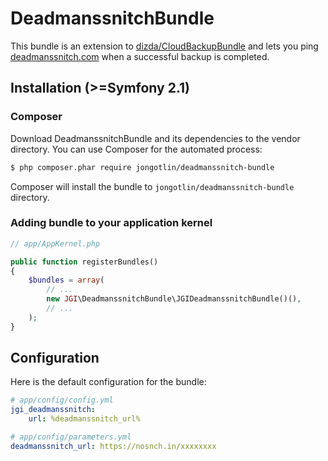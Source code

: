 # DeadmanssnitchBundle

This bundle is an extension to [dizda/CloudBackupBundle](https://github.com/dizda/CloudBackupBundle) and lets you ping [deadmanssnitch.com](http://www.deadmanssnitch.com) when a successful backup is completed.

Installation (>=Symfony 2.1)
------------

### Composer

Download DeadmanssnitchBundle and its dependencies to the vendor directory. You can use Composer for the automated process:

```bash
$ php composer.phar require jongotlin/deadmanssnitch-bundle
```

Composer will install the bundle to `jongotlin/deadmanssnitch-bundle` directory.

### Adding bundle to your application kernel

```php
// app/AppKernel.php

public function registerBundles()
{
    $bundles = array(
        // ...
        new JGI\DeadmanssnitchBundle\JGIDeadmanssnitchBundle()(),
        // ...
    );
}
```

Configuration
-------------

Here is the default configuration for the bundle:

```yml
# app/config/config.yml
jgi_deadmanssnitch:
    url: %deadmanssnitch_url%
```

```yml
# app/config/parameters.yml
deadmanssnitch_url: https://nosnch.in/xxxxxxxx
```
